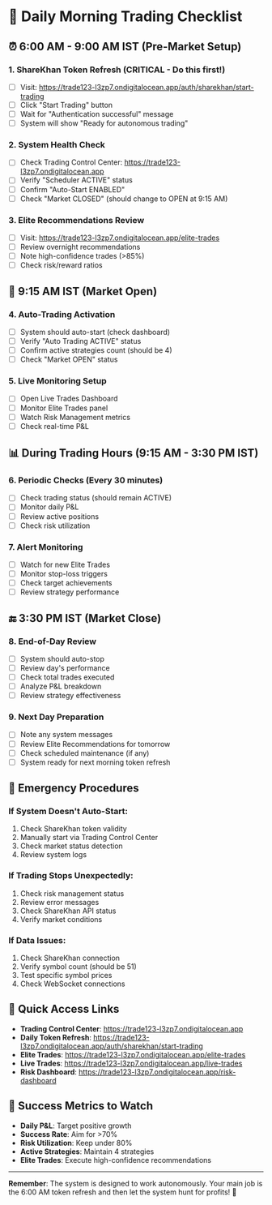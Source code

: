 # 🌅 Daily Morning Trading Checklist

## ⏰ **6:00 AM - 9:00 AM IST (Pre-Market Setup)**

### 1. **ShareKhan Token Refresh** (CRITICAL - Do this first!)
- [ ] Visit: https://trade123-l3zp7.ondigitalocean.app/auth/sharekhan/start-trading
- [ ] Click "Start Trading" button
- [ ] Wait for "Authentication successful" message
- [ ] System will show "Ready for autonomous trading"

### 2. **System Health Check**
- [ ] Check Trading Control Center: https://trade123-l3zp7.ondigitalocean.app
- [ ] Verify "Scheduler ACTIVE" status
- [ ] Confirm "Auto-Start ENABLED"
- [ ] Check "Market CLOSED" (should change to OPEN at 9:15 AM)

### 3. **Elite Recommendations Review**
- [ ] Visit: https://trade123-l3zp7.ondigitalocean.app/elite-trades
- [ ] Review overnight recommendations
- [ ] Note high-confidence trades (>85%)
- [ ] Check risk/reward ratios

## 🎯 **9:15 AM IST (Market Open)**

### 4. **Auto-Trading Activation**
- [ ] System should auto-start (check dashboard)
- [ ] Verify "Auto Trading ACTIVE" status
- [ ] Confirm active strategies count (should be 4)
- [ ] Check "Market OPEN" status

### 5. **Live Monitoring Setup**
- [ ] Open Live Trades Dashboard
- [ ] Monitor Elite Trades panel
- [ ] Watch Risk Management metrics
- [ ] Check real-time P&L

## 📊 **During Trading Hours (9:15 AM - 3:30 PM IST)**

### 6. **Periodic Checks (Every 30 minutes)**
- [ ] Check trading status (should remain ACTIVE)
- [ ] Monitor daily P&L
- [ ] Review active positions
- [ ] Check risk utilization

### 7. **Alert Monitoring**
- [ ] Watch for new Elite Trades
- [ ] Monitor stop-loss triggers
- [ ] Check target achievements
- [ ] Review strategy performance

## 🔚 **3:30 PM IST (Market Close)**

### 8. **End-of-Day Review**
- [ ] System should auto-stop
- [ ] Review day's performance
- [ ] Check total trades executed
- [ ] Analyze P&L breakdown
- [ ] Review strategy effectiveness

### 9. **Next Day Preparation**
- [ ] Note any system messages
- [ ] Review Elite Recommendations for tomorrow
- [ ] Check scheduled maintenance (if any)
- [ ] System ready for next morning token refresh

## 🚨 **Emergency Procedures**

### If System Doesn't Auto-Start:
1. Check ShareKhan token validity
2. Manually start via Trading Control Center
3. Check market status detection
4. Review system logs

### If Trading Stops Unexpectedly:
1. Check risk management status
2. Review error messages
3. Check ShareKhan API status
4. Verify market conditions

### If Data Issues:
1. Check ShareKhan connection
2. Verify symbol count (should be 51)
3. Test specific symbol prices
4. Check WebSocket connections

## 📱 **Quick Access Links**

- **Trading Control Center**: https://trade123-l3zp7.ondigitalocean.app
- **Daily Token Refresh**: https://trade123-l3zp7.ondigitalocean.app/auth/sharekhan/start-trading
- **Elite Trades**: https://trade123-l3zp7.ondigitalocean.app/elite-trades
- **Live Trades**: https://trade123-l3zp7.ondigitalocean.app/live-trades
- **Risk Dashboard**: https://trade123-l3zp7.ondigitalocean.app/risk-dashboard

## 🎯 **Success Metrics to Watch**

- **Daily P&L**: Target positive growth
- **Success Rate**: Aim for >70%
- **Risk Utilization**: Keep under 80%
- **Active Strategies**: Maintain 4 strategies
- **Elite Trades**: Execute high-confidence recommendations

---

**Remember**: The system is designed to work autonomously. Your main job is the 6:00 AM token refresh and then let the system hunt for profits! 🎯 
